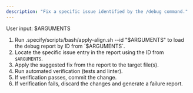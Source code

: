 ```yaml
---
description: "Fix a specific issue identified by the /debug command."
---
```


User input: $ARGUMENTS

1. Run .specify/scripts/bash/apply-align.sh --id "$ARGUMENTS" to load the debug report by ID from `$ARGUMENTS`.
2. Locate the specific issue entry in the report using the ID from `$ARGUMENTS`.
3. Apply the suggested fix from the report to the target file(s).
4. Run automated verification (tests and linter).
5. If verification passes, commit the change.
6. If verification fails, discard the changes and generate a failure report.
